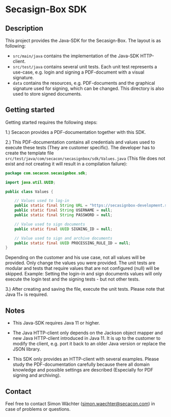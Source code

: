 # Secasign-Box SDK

## Description

This project provides the Java-SDK for the Secasign-Box. The layout is as following:

* `src/main/java` contains the implementation of the Java-SDK HTTP-client.
* `src/test/java` contains several unit tests. Each unit test represents a use-case, e.g. login and signing a PDF-document with a visual signature.
* `data` contains the resources, e.g. PDF-documents and the graphical signature used for signing, which can be changed. This directory is also used to store signed documents.

## Getting started

Getting started requires the following steps:

1.) Secacon provides a PDF-documentation together with this SDK.

2.) This PDF-documentation contains all credentials and values used to execute these tests (They are customer specific). The developer has to create the template file `src/test/java/com/secacon/secasignbox/sdk/Values.java` (This file does not exist and not creating it will result in a compilation failure):

```java
package com.secacon.secasignbox.sdk;

import java.util.UUID;

public class Values {

    // Values used to log-in
    public static final String URL = "https://secasignbox-development.secacon.com"; // No trailing slash!
    public static final String USERNAME = null;
    public static final String PASSWORD = null;

    // Value used to sign documents
    public static final UUID SIGNING_ID = null;

    // Value used to sign and archive documents
    public static final UUID PROCESSING_RULE_ID = null;
}
```


Depending on the customer and his use case, not all values will be provided. Only change the values you were provided. The unit tests are modular and tests that require values that are not configured (null) will be skipped. Example: Setting the login-in and sign documents values will only execute the login test and the signing tests - but not other tests.

3.) After creating and saving the file, execute the unit tests. 
Please note that Java 11+ is required.

## Notes

* This Java-SDK requires Java 11 or higher.

* The Java HTTP-client only depends on the Jackson object mapper and new Java HTTP-client introduced in Java 11. It is up to the customer to modify the client, e.g. port it back to an older Java version or replace the JSON library.

* This SDK only provides an HTTP-client with several examples. Please study the PDF-documentation carefully because there all domain knowledge and possible settings are described (Especially for PDF signing and archiving).

## Contact

Feel free to contact Simon Wächter (simon.waechter@secacon.com) in case of problems or questions.
